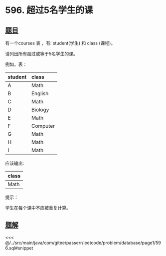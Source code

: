 # 596. 超过5名学生的课
## [题目](https://leetcode.cn/problems/classes-more-than-5-students/)

有一个courses 表 ，有: student(学生) 和 class (课程)。

请列出所有超过或等于5名学生的课。

例如，表：

| student | class    |
|:--------|:---------|
| A       | Math     |
| B       | English  |
| C       | Math     |
| D       | Biology  |
| E       | Math     |
| F       | Computer |
| G       | Math     |
| H       | Math     |
| I       | Math     |

应该输出:

| class |
|:------|
| Math  |

提示：

学生在每个课中不应被重复计算。


## [题解](https://github.com/PasseRR/JavaLeetCode/blob/master/src/main/java/com/gitee/passerr/leetcode/problem/database/page1/596.sql)

<<< @/../src/main/java/com/gitee/passerr/leetcode/problem/database/page1/596.sql#snippet

